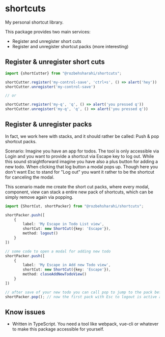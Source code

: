 # shortcuts

My personal shortcut library.

This package provides two main services:

- Register and unregister short cuts
- Register and unregister shortcut packs (more interesting)

## Register & unregister short cuts

```ts
import {shortCutter} from "@rozbehsharahi/shortcuts";

shortCutter.register('my-control-save', 'ctrl+s', () => alert('hey'))
shortCutter.unregister('my-control-save')

// or

shortCutter.register('my-q', 'q', () => alert('you pressed q'))
shortCutter.unregister('my-q', 'q', () => alert('you pressed q'))
```

## Register & unregister packs

In fact, we work here with stacks, and it should rather be called: Push & pop shortcut packs.

Scenario: Imagine you have an app for todos. The tool is only accessible via Login and you want to provide a shortcut
via Escape key to log out. While this sound straightforward imagine you have also a plus button for adding a new todo.
When clicking that log button a modal pops up. Though here you don't want Esc to stand for "Log out" you want it rather
to be the shortcut for canceling the modal.

This scenario made me create the short cut packs, where every modal, component, view can stack a entire new pack of
shortcuts, which can be simply remove again via popping.

```ts
import {ShortCut, shortPacker} from "@rozbehsharahi/shortcuts";

shortPacker.push([
    {
        label: 'My Escape in Todo List view',
        shortCut: new ShortCut({key: 'Escape'}),
        method: logout()
    }
])

// some code to open a modal for adding new todo
shortPacker.push([
    {
        label: 'My Escape in Add new Todo view',
        shortCut: new ShortCut({key: 'Escape'}),
        method: closeAddNewTodoView()
    }
])

// after save of your new todo you can call pop to jump to the pack before
shortPacker.pop(); // now the first pack with Esc to logout is active again. :)


```

## Know issues

- Written in TypeScript. You need a tool like webpack, vue-cli or whatever to make this package accessible for yourself.